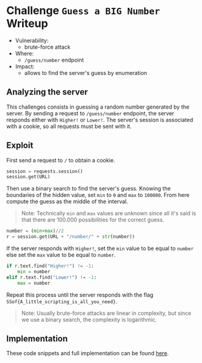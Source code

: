 # Challenge `Guess a BIG Number` Writeup

- Vulnerability: 
  - brute-force attack
- Where:
  - `/guess/number` endpoint
- Impact:
  - allows to find the server's guess by enumeration

## Analyzing the server

This challenges consists in guessing a random number generated by the server.
By sending a request to `/guess/number` endpoint, the server responds either with `Higher!` or `Lower!`.
The server's session is associated with a cookie, so all requests must be sent with it.

## Exploit

First send a request to `/` to obtain a cookie.
```python
session = requests.session()
session.get(URL)
```
Then use a binary search to find the server's guess. Knowing the boundaries of the hidden value, set `min` to `0` and `max` to `100000`.
From here compute the guess as the middle of the interval.
> Note: Technically `min` and `max` values are unknown since all it's said is that there are 100.000 possibilities for the correct guess.
```python
number = (min+max)//2
r = session.get(URL + "/number/" + str(number))
```
If the server responds with `Higher!`, set the `min` value to be equal to `number` else set the `max` value to be equal to `number`.
```python	
if r.text.find("Higher!") != -1:
    min = number
elif r.text.find("Lower!") != -1:
    max = number
```
Repeat this process until the server responds with the flag `SSof{A_little_scripting_is_all_you_need}`.
> Note: Usually brute-force attacks are linear in complexity, but since we use a binary search, the complexity is logarithmic.

## Implementation

These code snippets and full implementation can be found [here](guess_a_big_number.py).
